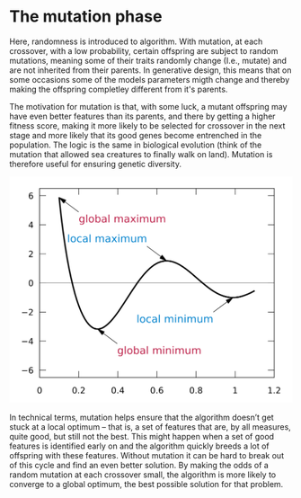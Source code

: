 # The mutation phase 

Here, randomness is introduced to algorithm. With mutation, at each crossover, with a low probability, certain offspring are subject to random mutations, meaning some of their traits randomly change (I.e., mutate) and are not inherited from their parents. In generative design, this means that on some occasions some of the models parameters migth change and thereby making the offspring completley different from it's parents.  

The motivation for mutation is that, with some luck, a mutant offspring may have even better features than its parents, and there by getting a higher fitness score, making it more likely to be selected for crossover in the next stage and more likely that its good genes become entrenched in the population. The logic is the same in biological evolution (think of the mutation that allowed sea creatures to finally walk on land). Mutation is therefore useful for ensuring genetic diversity. 

<img src="Images/4-11_the-mutation-phase//4_11_GlobalLocalMaxMin.png">

In technical terms, mutation helps ensure that the algorithm doesn’t get stuck at a local optimum – that is, a set of features that are, by all measures, quite good, but still not the best. This might happen when a set of good features is identified early on and the algorithm quickly breeds a lot of offspring with these features. Without mutation it can be hard to break out of this cycle and find an even better solution. By making the odds of a random mutation at each crossover small, the algorithm is more likely to converge to a global optimum, the best possible solution for that problem. 